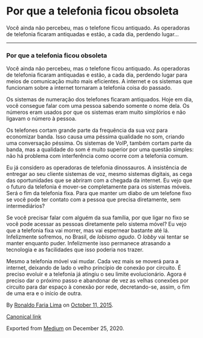 Por que a telefonia ficou obsoleta
==================================

Você ainda não percebeu, mas o telefone ficou antiquado. As operadoras
de telefonia ficaram antiquadas e estão, a cada dia, perdendo lugar…

------------------------------------------------------------------------

### Por que a telefonia ficou obsoleta

Você ainda não percebeu, mas o telefone ficou antiquado. As operadoras
de telefonia ficaram antiquadas e estão, a cada dia, perdendo lugar para
meios de comunicação muito mais eficientes. A internet e os sistemas que
funcionam sobre a internet tornaram a telefonia coisa do passado.

Os sistemas de numeração dos telefones ficaram antiquados. Hoje em dia,
você consegue falar com uma pessoa sabendo somente o nome dela. Os
números eram usados por que os sistemas eram muito simplórios e não
ligavam o número à pessoa.

Os telefones cortam grande parte da frequência da sua voz para
economizar banda. Isso causa uma péssima qualidade no som, criando uma
conversação péssima. Os sistemas de VoIP, também cortam parte da banda,
mas a qualidade do som é muito superior por uma questão simples: não há
problema com interferência como ocorre com a telefonia comum.

Eu já considero as operadoras de telefonia dinossauros. A insistência de
entregar ao seu cliente sistemas de voz, mesmo sistemas digitais, as
cega das oportunidades que se abriram com a chegada da internet. Eu vejo
que o futuro da telefonia é mover-se completamente para os sistemas
móveis. Será o fim da telefonia fixa. Para que manter um diabo de um
telefone fixo se você pode ter contato com a pessoa que precisa
diretamente, sem intermediários?

Se você precisar falar com alguém da sua família, por que ligar no fixo
se você pode acessar as pessoas diretamente pelo sistema móvel? Eu vejo
que a telefonia fixa vai morrer, mas vai espernear bastante até lá.
Infelizmente sofremos, no Brasil, de *lobismo agudo*. O *lobby* vai
tentar se manter enquanto puder. Infelizmente isso permanece atrasando a
tecnologia e as facilidades que isso poderia nos trazer.

Mesmo a telefonia móvel vai mudar. Cada vez mais se moverá para a
internet, deixando de lado o velho princípio de conexão por circuito. É
preciso evoluir e a telefonia já atingiu o seu limite evolucionário.
Agora é preciso dar o próximo passo e abandonar de vez as velhas
conexões por circuito para dar espaço à conexão por rede, decretando-se,
assim, o fim de uma era e o início de outra.

By
<a href="https://medium.com/@ronaldolima" class="p-author h-card">Ronaldo Faria Lima</a>
on [October 11, 2015](https://medium.com/p/f43b13792e1).

<a href="https://medium.com/@ronaldolima/por-que-a-telefonia-ficou-obsoleta-f43b13792e1" class="p-canonical">Canonical link</a>

Exported from [Medium](https://medium.com) on December 25, 2020.
